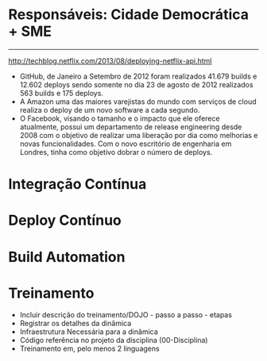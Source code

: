 # **Responsáveis: Cidade Democrática + SME**

***
http://techblog.netflix.com/2013/08/deploying-netflix-api.html

* GitHub, de Janeiro a Setembro de 2012 foram realizados 41.679 builds e 12.602 deploys sendo somente no dia 23 de agosto de 2012 realizados 563 builds e 175 deploys.
* A Amazon uma das maiores varejistas do mundo com serviços de cloud realiza o deploy de um novo software a cada segundo.
* O Facebook, visando o tamanho e o impacto que ele oferece atualmente, possui um departamento de release engineering desde 2008 com o objetivo de realizar uma liberação por dia como melhorias e novas funcionalidades. Com o novo escritório de engenharia em Londres, tinha como objetivo dobrar o número de deploys.

# Integração Contínua


# Deploy Contínuo


# Build Automation

# Treinamento

* Incluir descrição do treinamento/DOJO - passo a passo - etapas
* Registrar os detalhes da dinâmica
* Infraestrutura Necessária para a dinâmica
* Código referência no projeto da disciplina (00-Disciplina)
* Treinamento em, pelo menos 2 linguagens
